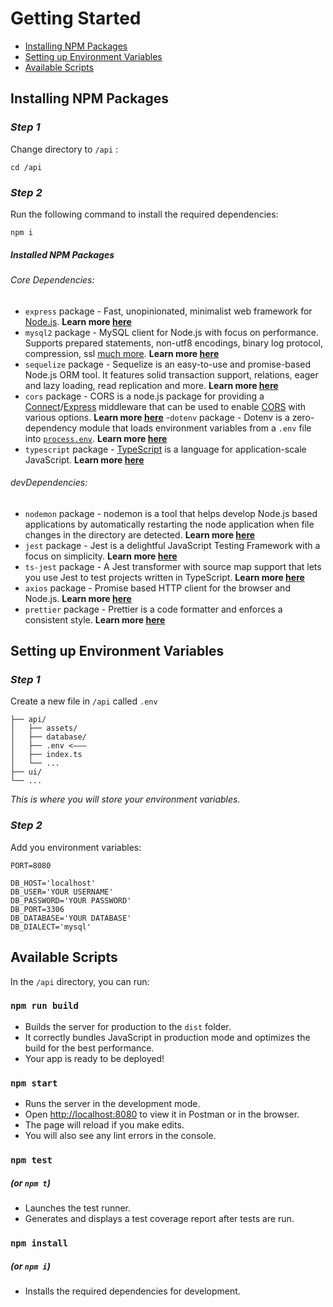 
# Getting Started
- [Installing NPM Packages](#installing-npm-packages)
- [Setting up Environment Variables](#setting-up-environment-variables)
- [Available Scripts](#available-scripts)

## Installing NPM Packages

### *Step 1*
Change directory to `/api` :
```
cd /api
```

### *Step 2*
Run the following command to install the required dependencies:
```
npm i
```

##### Installed NPM Packages

###### _Core Dependencies:_
- `express` package - Fast, unopinionated, minimalist web framework for [Node.js](http://nodejs.org/). **Learn more [here](https://www.npmjs.com/package/express)**
- `mysql2` package - MySQL client for Node.js with focus on performance. Supports prepared statements, non-utf8 encodings, binary log protocol, compression, ssl [much more](https://github.com/sidorares/node-mysql2/tree/master/documentation). **Learn more [here](https://www.npmjs.com/package/mysql2)**
- `sequelize` package - Sequelize is an easy-to-use and promise-based Node.js ORM tool. It features solid transaction support, relations, eager and lazy loading, read replication and more. **Learn more [here](https://www.npmjs.com/package/sequelize)**
- `cors` package - CORS is a node.js package for providing a [Connect](http://www.senchalabs.org/connect/)/[Express](http://expressjs.com/) middleware that can be used to enable [CORS](http://en.wikipedia.org/wiki/Cross-origin_resource_sharing) with various options. **Learn more [here](https://www.npmjs.com/package/cors)**
-`dotenv` package - Dotenv is a zero-dependency module that loads environment variables from a `.env` file into [`process.env`](https://nodejs.org/docs/latest/api/process.html#process_process_env). **Learn more [here](https://www.npmjs.com/package/dotenv)**
- `typescript` package - [TypeScript](https://www.typescriptlang.org/) is a language for application-scale JavaScript. **Learn more [here](https://www.npmjs.com/package/typescript)** 

###### _devDependencies:_
- `nodemon` package - nodemon is a tool that helps develop Node.js based applications by automatically restarting the node application when file changes in the directory are detected. **Learn more [here](https://www.npmjs.com/package/nodemon)**
- `jest` package - Jest is a delightful JavaScript Testing Framework with a focus on simplicity. **Learn more [here](https://jestjs.io/)**
- `ts-jest` package - A Jest transformer with source map support that lets you use Jest to test projects written in TypeScript. **Learn more [here](https://www.npmjs.com/package/ts-jest)**
- `axios` package - Promise based HTTP client for the browser and Node.js. **Learn more [here](https://www.npmjs.com/package/axios)**
- `prettier` package - Prettier is a code formatter and enforces a consistent style. **Learn more [here](https://prettier.io/)**

## Setting up Environment Variables

### *Step 1*
Create a new file in `/api` called `.env`

```
├── api/
│   ├── assets/
│   ├── database/
│   ├── .env <–––
│   ├── index.ts
│   └── ...
├── ui/
└── ...
```
*This is where you will store your environment variables.*

### *Step 2*
Add you environment variables:

```
PORT=8080

DB_HOST='localhost'
DB_USER='YOUR USERNAME'
DB_PASSWORD='YOUR PASSWORD'
DB_PORT=3306
DB_DATABASE='YOUR DATABASE'
DB_DIALECT='mysql'
```

## Available Scripts

In the `/api` directory, you can run:

### `npm run build`

- Builds the server for production to the `dist` folder.
- It correctly bundles JavaScript in production mode and optimizes the build for the best performance.
- Your app is ready to be deployed!

### `npm start`

- Runs the server in the development mode.
- Open [http://localhost:8080](http://localhost:8080) to view it in Postman or in the browser.
- The page will reload if you make edits.
- You will also see any lint errors in the console.

### `npm test`
##### (or `npm t`)
- Launches the test runner.
- Generates and displays a test coverage report after tests are run.

### `npm install`
##### (or `npm i`)
- Installs the required dependencies for development.

